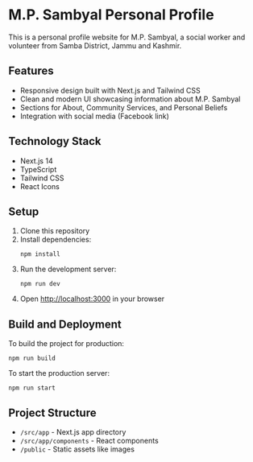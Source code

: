 # M.P. Sambyal Personal Profile

This is a personal profile website for M.P. Sambyal, a social worker and volunteer from Samba District, Jammu and Kashmir.

## Features

- Responsive design built with Next.js and Tailwind CSS
- Clean and modern UI showcasing information about M.P. Sambyal
- Sections for About, Community Services, and Personal Beliefs
- Integration with social media (Facebook link)

## Technology Stack

- Next.js 14
- TypeScript
- Tailwind CSS
- React Icons

## Setup

1. Clone this repository
2. Install dependencies:
   ```
   npm install
   ```
3. Run the development server:
   ```
   npm run dev
   ```
4. Open [http://localhost:3000](http://localhost:3000) in your browser

## Build and Deployment

To build the project for production:

```
npm run build
```

To start the production server:

```
npm run start
```

## Project Structure

- `/src/app` - Next.js app directory
- `/src/app/components` - React components
- `/public` - Static assets like images 